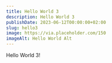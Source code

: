 ```yaml
---
title: Hello World 3
description: Hello World 3
publishDate: 2023-06-12T00:00:00+02:00
slug: hello3
image: https://via.placeholder.com/150
imageAlt: Hello World Alt
---
```

Hello World 3!
